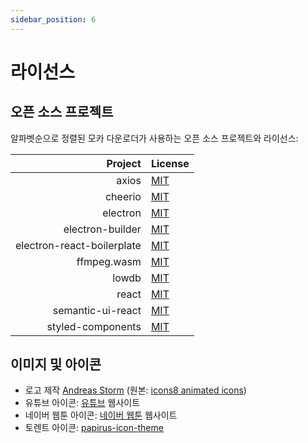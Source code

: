```yaml
---
sidebar_position: 6
---
```


# 라이선스

## 오픈 소스 프로젝트

알파벳순으로 정렬된 모카 다운로더가 사용하는 오픈 소스 프로젝트와 라이선스:

|                    Project | License                                                                                           |
| -------------------------: | :------------------------------------------------------------------------------------------------ |
|                      axios | [MIT](https://github.com/axios/axios/blob/master/LICENSE)                                         |
|                    cheerio | [MIT](https://github.com/cheeriojs/cheerio/blob/main/LICENSE)                                     |
|                   electron | [MIT](https://github.com/electron/electron/blob/main/LICENSE)                                     |
|           electron-builder | [MIT](https://github.com/electron-userland/electron-builder/blob/master/LICENSE)                  |
| electron-react-boilerplate | [MIT](https://github.com/electron-react-boilerplate/electron-react-boilerplate/blob/main/LICENSE) |
|                ffmpeg.wasm | [MIT](https://github.com/ffmpegwasm/ffmpeg.wasm/blob/master/LICENSE)                              |
|                      lowdb | [MIT](https://github.com/typicode/lowdb/blob/main/LICENSE)                                        |
|                      react | [MIT](https://github.com/facebook/react/blob/main/LICENSE)                                        |
|          semantic-ui-react | [MIT](https://github.com/Semantic-Org/Semantic-UI-React/blob/master/LICENSE.md)                   |
|          styled-components | [MIT](https://github.com/styled-components/styled-components/blob/main/LICENSE)                   |

## 이미지 및 아이콘

- 로고 제작 [Andreas Storm](https://codepen.io/avstorm/pen/RwNzPNN) (원본: [icons8 animated icons](https://icons8.com/free-animated-icons/tea))
- 유튜브 아이콘: [유튜브](https://youtube.com) 웹사이트
- 네이버 웹툰 아이콘: [네이버 웹툰](https://comic.naver.com) 웹사이트
- 토렌트 아이콘: [papirus-icon-theme](https://github.com/PapirusDevelopmentTeam/papirus-icon-theme)

